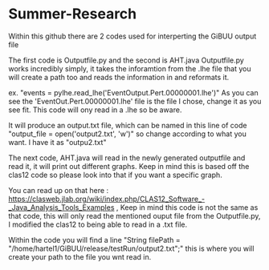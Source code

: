 # Summer-Research
Within this github there are 2 codes used for interperting the GiBUU output file

The first code is Outputfile.py and the second is AHT.java 
Outputfile.py works incredibly simply, it takes the inforamtion from the .lhe file that you will create a path too and reads the information in and reformats it. 

ex. "events = pylhe.read_lhe('EventOutput.Pert.00000001.lhe')"
As you can see the 'EventOut.Pert.00000001.lhe' file is the file I chose, change it as you see fit. This code will ony read in a .lhe so be aware. 

It will produce an output.txt file, which can be named in this line of code "output_file = open('output2.txt', 'w')" so change according to what you want. I have it as "outpu2.txt" 

The next code, AHT.java will read in the newly generated outputfile and read it, it will print out different graphs. Keep in mind this is based off the clas12 code so please look into that if you want a specific graph. 

You can read up on that here : https://clasweb.jlab.org/wiki/index.php/CLAS12_Software_-_Java_Analysis_Tools_Examples , Keep in mind this code is not the same as that code, this will only read the mentioned ouput file from the Outputfile.py, I modified the clas12 to being able to read in a .txt file. 

Within the code you will find a line "String filePath = "/home/hartel1/GiBUU/release/testRun/output2.txt";" this is where you will create your path to the file you wnt read in. 
